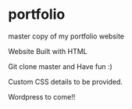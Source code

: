 # portfolio
master copy of my portfolio website

Website Built with HTML

Git clone master and Have fun :)

Custom CSS details to be provided.

Wordpress to come!!

